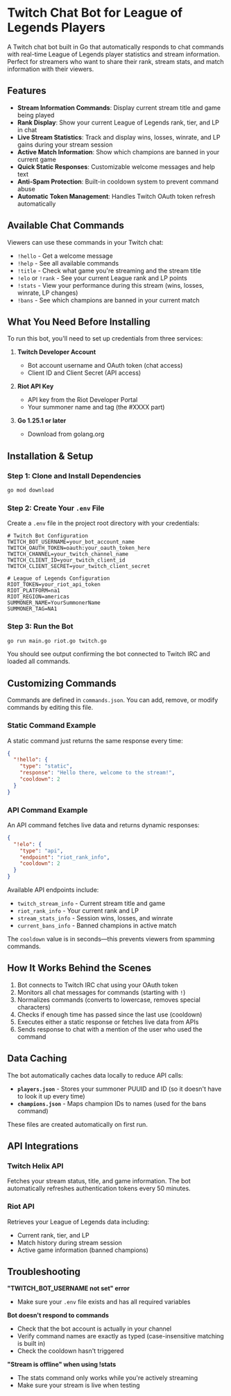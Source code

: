 # Twitch Chat Bot for League of Legends Players

A Twitch chat bot built in Go that automatically responds to chat commands with real-time League of Legends player statistics and stream information. Perfect for streamers who want to share their rank, stream stats, and match information with their viewers.

## Features

- **Stream Information Commands**: Display current stream title and game being played
- **Rank Display**: Show your current League of Legends rank, tier, and LP in chat
- **Live Stream Statistics**: Track and display wins, losses, winrate, and LP gains during your stream session
- **Active Match Information**: Show which champions are banned in your current game
- **Quick Static Responses**: Customizable welcome messages and help text
- **Anti-Spam Protection**: Built-in cooldown system to prevent command abuse
- **Automatic Token Management**: Handles Twitch OAuth token refresh automatically

## Available Chat Commands

Viewers can use these commands in your Twitch chat:

- `!hello` - Get a welcome message
- `!help` - See all available commands
- `!title` - Check what game you're streaming and the stream title
- `!elo` or `!rank` - See your current League rank and LP points
- `!stats` - View your performance during this stream (wins, losses, winrate, LP changes)
- `!bans` - See which champions are banned in your current match

## What You Need Before Installing

To run this bot, you'll need to set up credentials from three services:

1. **Twitch Developer Account**
   - Bot account username and OAuth token (chat access)
   - Client ID and Client Secret (API access)

2. **Riot API Key**
   - API key from the Riot Developer Portal
   - Your summoner name and tag (the #XXXX part)

3. **Go 1.25.1 or later**
   - Download from golang.org

## Installation & Setup

### Step 1: Clone and Install Dependencies
```bash
go mod download
```

### Step 2: Create Your `.env` File

Create a `.env` file in the project root directory with your credentials:
```env
# Twitch Bot Configuration
TWITCH_BOT_USERNAME=your_bot_account_name
TWITCH_OAUTH_TOKEN=oauth:your_oauth_token_here
TWITCH_CHANNEL=your_twitch_channel_name
TWITCH_CLIENT_ID=your_twitch_client_id
TWITCH_CLIENT_SECRET=your_twitch_client_secret

# League of Legends Configuration
RIOT_TOKEN=your_riot_api_token
RIOT_PLATFORM=na1
RIOT_REGION=americas
SUMMONER_NAME=YourSummonerName
SUMMONER_TAG=NA1
```

### Step 3: Run the Bot
```bash
go run main.go riot.go twitch.go
```

You should see output confirming the bot connected to Twitch IRC and loaded all commands.

## Customizing Commands

Commands are defined in `commands.json`. You can add, remove, or modify commands by editing this file.

### Static Command Example

A static command just returns the same response every time:
```json
{
  "!hello": {
    "type": "static",
    "response": "Hello there, welcome to the stream!",
    "cooldown": 2
  }
}
```

### API Command Example

An API command fetches live data and returns dynamic responses:
```json
{
  "!elo": {
    "type": "api",
    "endpoint": "riot_rank_info",
    "cooldown": 2
  }
}
```

Available API endpoints include:
- `twitch_stream_info` - Current stream title and game
- `riot_rank_info` - Your current rank and LP
- `stream_stats_info` - Session wins, losses, and winrate
- `current_bans_info` - Banned champions in active match

The `cooldown` value is in seconds—this prevents viewers from spamming commands.

## How It Works Behind the Scenes

1. Bot connects to Twitch IRC chat using your OAuth token
2. Monitors all chat messages for commands (starting with `!`)
3. Normalizes commands (converts to lowercase, removes special characters)
4. Checks if enough time has passed since the last use (cooldown)
5. Executes either a static response or fetches live data from APIs
6. Sends response to chat with a mention of the user who used the command

## Data Caching

The bot automatically caches data locally to reduce API calls:

- **`players.json`** - Stores your summoner PUUID and ID (so it doesn't have to look it up every time)
- **`champions.json`** - Maps champion IDs to names (used for the bans command)

These files are created automatically on first run.

## API Integrations

### Twitch Helix API
Fetches your stream status, title, and game information. The bot automatically refreshes authentication tokens every 50 minutes.

### Riot API
Retrieves your League of Legends data including:
- Current rank, tier, and LP
- Match history during stream session
- Active game information (banned champions)

## Troubleshooting

**"TWITCH_BOT_USERNAME not set" error**
- Make sure your `.env` file exists and has all required variables

**Bot doesn't respond to commands**
- Check that the bot account is actually in your channel
- Verify command names are exactly as typed (case-insensitive matching is built in)
- Check the cooldown hasn't triggered

**"Stream is offline" when using !stats**
- The stats command only works while you're actively streaming
- Make sure your stream is live when testing

